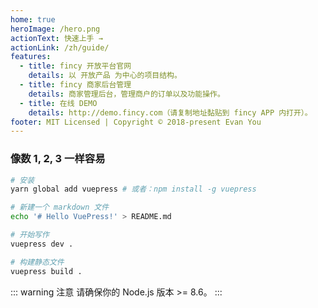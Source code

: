 ```yaml
---
home: true
heroImage: /hero.png
actionText: 快速上手 →
actionLink: /zh/guide/
features:
  - title: fincy 开放平台官网
    details: 以 开放产品 为中心的项目结构。
  - title: fincy 商家后台管理
    details: 商家管理后台，管理商户的订单以及功能操作。
  - title: 在线 DEMO
    details: http://demo.fincy.com（请复制地址黏贴到 fincy APP 内打开）。
footer: MIT Licensed | Copyright © 2018-present Evan You
---
```


<div style="text-align: center">
  <Bit/>
</div>

### 像数 1, 2, 3 一样容易

```bash
# 安装
yarn global add vuepress # 或者：npm install -g vuepress

# 新建一个 markdown 文件
echo '# Hello VuePress!' > README.md

# 开始写作
vuepress dev .

# 构建静态文件
vuepress build .
```

::: warning 注意
请确保你的 Node.js 版本 >= 8.6。
:::
